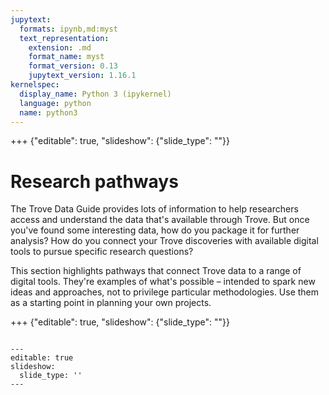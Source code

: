 ```yaml
---
jupytext:
  formats: ipynb,md:myst
  text_representation:
    extension: .md
    format_name: myst
    format_version: 0.13
    jupytext_version: 1.16.1
kernelspec:
  display_name: Python 3 (ipykernel)
  language: python
  name: python3
---
```


+++ {"editable": true, "slideshow": {"slide_type": ""}}

# Research pathways

The Trove Data Guide provides lots of information to help researchers access and understand the data that's available through Trove. But once you've found some interesting data, how do you package it for further analysis? How do you connect your Trove discoveries with available digital tools to pursue specific research questions? 

This section highlights pathways that connect Trove data to a range of digital tools. They're examples of what's possible – intended to spark new ideas and approaches, not to privilege particular methodologies. Use them as a starting point in planning your own projects.

+++ {"editable": true, "slideshow": {"slide_type": ""}}

```{tableofcontents}

```

```{code-cell} ipython3
---
editable: true
slideshow:
  slide_type: ''
---

```
